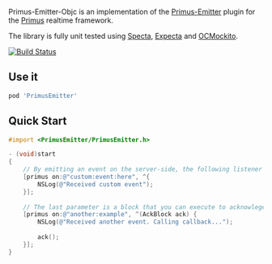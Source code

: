 Primus-Emitter-Objc is an implementation of the [Primus-Emitter](https://github.com/cayasso/primus-emitter) plugin for the [Primus](https://github.com/primus/primus) realtime framework.

The library is fully unit tested using [Specta](https://github.com/specta/specta), [Expecta](https://github.com/specta/expecta) and [OCMockito](https://github.com/jonreid/OCMockito).

[![Build Status](https://travis-ci.org/seegno/primus-emitter-objc.png)](https://travis-ci.org/seegno/primus-emitter-objc)

## Use it

```ruby
pod 'PrimusEmitter'
```

## Quick Start

```objective-c
#import <PrimusEmitter/PrimusEmitter.h>

- (void)start
{
	// By emitting an event on the server-side, the following listener will fire
	[primus on:@"custom:event:here", ^{
		NSLog(@"Received custom event");
	}];
	
	// The last parameter is a block that you can execute to acknowlege the event
	[primus on:@"another:example", ^(AckBlock ack) {
		NSLog(@"Received another event. Calling callback...");
		
		ack();
	}];
}
```
